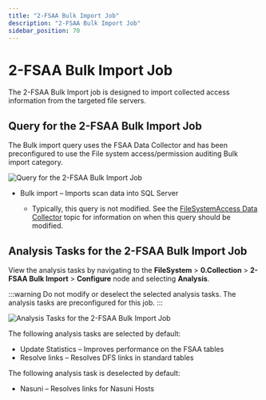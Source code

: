 ```yaml
---
title: "2-FSAA Bulk Import Job"
description: "2-FSAA Bulk Import Job"
sidebar_position: 70
---
```


# 2-FSAA Bulk Import Job

The 2-FSAA Bulk Import job is designed to import collected access information from the targeted file
servers.

## Query for the 2-FSAA Bulk Import Job

The Bulk import query uses the FSAA Data Collector and has been preconfigured to use the File system
access/permission auditing Bulk import category.

![Query for the 2-FSAA Bulk Import Job](/img/product_docs/accessanalyzer/12.0/solutions/filesystem/collection/fsaabulkimportquery.webp)

- Bulk import – Imports scan data into SQL Server

    - Typically, this query is not modified. See the
      [FileSystemAccess Data Collector](/docs/accessanalyzer/12.0/admin/datacollector/fsaa/overview.md) topic for
      information on when this query should be modified.

## Analysis Tasks for the 2-FSAA Bulk Import Job

View the analysis tasks by navigating to the **FileSystem** > **0.Collection** > **2-FSAA Bulk
Import** > **Configure** node and selecting **Analysis**.

:::warning
Do not modify or deselect the selected analysis tasks. The analysis tasks are
preconfigured for this job.
:::


![Analysis Tasks for the 2-FSAA Bulk Import Job](/img/product_docs/accessanalyzer/12.0/solutions/filesystem/collection/fsaabulkimportanalysis.webp)

The following analysis tasks are selected by default:

- Update Statistics – Improves performance on the FSAA tables
- Resolve links – Resolves DFS links in standard tables

The following analysis task is deselected by default:

- Nasuni – Resolves links for Nasuni Hosts
